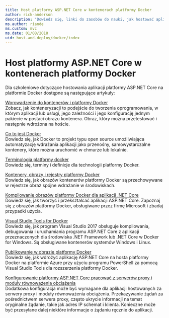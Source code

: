 ```yaml
---
title: Host platformy ASP.NET Core w kontenerach platformy Docker
author: rick-anderson
description: 'Dowiedz się, linki do zasobów do nauki, jak hostować aplikacje platformy ASP.NET Core w kontenerach platformy Docker.'
ms.author: riande
ms.custom: mvc
ms.date: 01/08/2018
uid: host-and-deploy/docker/index
---
```

# <a name="host-aspnet-core-in-docker-containers"></a>Host platformy ASP.NET Core w kontenerach platformy Docker

Dla szkoleniowe dotyczące hostowania aplikacji platformy ASP.NET Core na platformie Docker dostępne są następujące artykuły:

[Wprowadzenie do kontenerów i platformy Docker](/dotnet/standard/microservices-architecture/container-docker-introduction/index)  
Zobacz, jak konteneryzacji to podejście do tworzenia oprogramowania, w którym aplikacji lub usługi, jego zależności i jego konfigurację jednym pakiecie w postaci obrazu kontenera. Obraz, który można przetestować i następnie wdrożona na hoście.

[Co to jest Docker](/dotnet/standard/microservices-architecture/container-docker-introduction/docker-defined)  
Dowiedz się, jak Docker to projekt typu open source umożliwiająca automatyzację wdrażania aplikacji jako przenośny, samowystarczalne kontenery, które można uruchomić w chmurze lub lokalnie.

[Terminologia platformy docker](/dotnet/standard/microservices-architecture/container-docker-introduction/docker-terminology)  
Dowiedz się, terminy i definicje dla technologii platformy Docker.

[Kontenery, obrazy i rejestry platformy Docker](/dotnet/standard/microservices-architecture/container-docker-introduction/docker-containers-images-registries)  
Dowiedz się, jak obrazów kontenerów platformy Docker są przechowywane w rejestrze obraz spójne wdrażanie w środowiskach.

[Kompilowanie obrazów platformy Docker dla aplikacji .NET Core](/dotnet/articles/core/docker/building-net-docker-images)  
Dowiedz się, jak tworzyć i przekształcać aplikacji ASP.NET Core. Zapoznaj się z obrazów platformy Docker, obsługiwane przez firmę Microsoft i zbadaj przypadki użycia.

[Visual Studio Tools for Docker](xref:host-and-deploy/docker/visual-studio-tools-for-docker)  
Dowiedz się, jak program Visual Studio 2017 obsługuje kompilowania, debugowania i uruchamiania programu ASP.NET Core z aplikacji przeznaczonych dla środowiska .NET Framework lub .NET Core w Docker for Windows. Są obsługiwane kontenerów systemów Windows i Linux.

[Publikowanie w obrazie platformy Docker](/azure/vs-azure-tools-docker-hosting-web-apps-in-docker)  
Dowiedz się, jak wdrożyć aplikację ASP.NET Core na hosta platformy Docker na platformie Azure przy użyciu programu PowerShell za pomocą Visual Studio Tools dla rozszerzenia platformy Docker.

[Konfigurowanie platformy ASP.NET Core pracować z serwerów proxy i moduły równoważenia obciążenia](xref:host-and-deploy/proxy-load-balancer)  
Dodatkowa konfiguracja może być wymagane dla aplikacji hostowanych za serwery proxy i moduły równoważenia obciążenia. Przekazywanie żądań za pośrednictwem serwera proxy, często ukrycie informacji na temat oryginalne żądanie, takie jak adres IP schemat i klienta. Konieczne może być przesyłane dalej niektóre informacje o żądaniu ręcznie do aplikacji.
